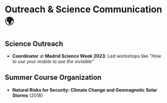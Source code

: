# Outreach & Science Communication 🌍  

## Science Outreach  
- **Coordinator** at **Madrid Science Week 2023**: Led workshops like *"How to use your mobile to see the invisible"*  

## Summer Course Organization  
- **Natural Risks for Security: Climate Change and Geomagnetic Solar Storms** (2018)  
